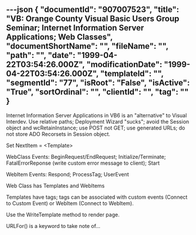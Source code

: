 ---json
{
  "documentId": "907007523",
  "title": "VB: Orange County Visual Basic Users Group Seminar; Internet Information Server Applications; Web Classes",
  "documentShortName": "",
  "fileName": "",
  "path": "",
  "date": "1999-04-22T03:54:26.000Z",
  "modificationDate": "1999-04-22T03:54:26.000Z",
  "templateId": "",
  "segmentId": "77",
  "isRoot": "False",
  "isActive": "True",
  "sortOrdinal": "",
  "clientId": "",
  "tag": ""
}
---

Internet Information Server Applications in VB6 is an &quot;alternative&quot; to Visual Interdev. Use relative paths; Deployment Wizard &quot;sucks&quot;; avoid the Session object and wcRetainInstance; use POST not GET; use generated URLs; do not store ADO Recorsets in Session object.

Set NextItem = &lt;Template&gt;

WebClass Events: BeginRequest/EndRequest; Initialize/Terminate; FatalErrorReponse (write custom error message to client); Start

WebItem Events: Respond; ProcessTag; UserEvent

Web Class has Templates and WebItems

Templates have tags; tags can be associated with custom events (Connect to Custom Event) or WebItem (Connect to WebItem).

Use the WriteTemplate method to render page.

URLFor() is a keyword to take note of...
